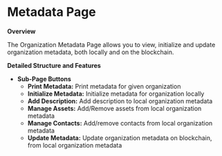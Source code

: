 # Metadata Page

**Overview**

The Organization Metadata Page allows you to view, initialize and update organization metadata, both locally and on the blockchain.

**Detailed Structure and Features**

* **Sub-Page Buttons**
  * **Print Metadata:** Print metadata for given organization
  * **Initialize Metadata:** Initialize metadata for organization locally
  * **Add Description:** Add description to local organization metadata
  * **Manage Assets:** Add/Remove assets from local organization metadata&#x20;
  * **Manage Contacts:** Add/remove contacts from local organization metadata&#x20;
  * **Update Metadata:** Update organization metadata on blockchain, from local organization metadata
